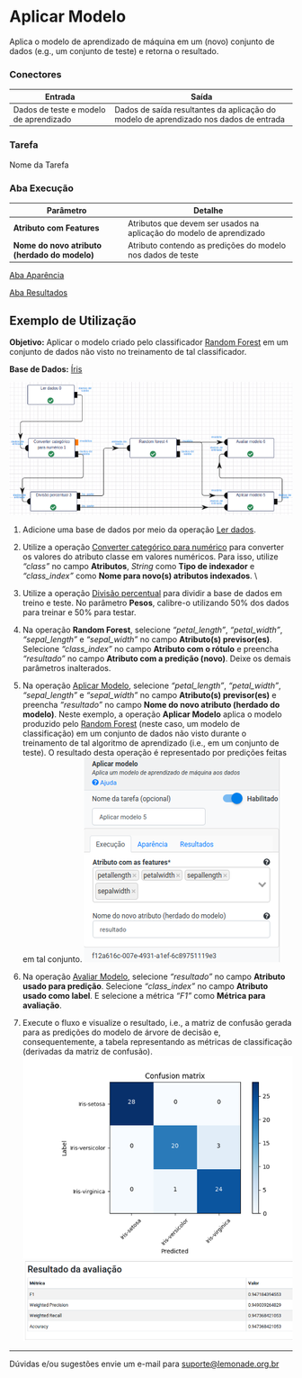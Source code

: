 # Aplicar Modelo

Aplica o modelo de aprendizado de máquina em um (novo) conjunto de dados (e.g., um conjunto de teste) e retorna o resultado.

### Conectores
| Entrada | Saída |
| --- | --- |
| Dados de teste e modelo de aprendizado | Dados de saída resultantes da aplicação do modelo de aprendizado nos dados de entrada |

### Tarefa
Nome da Tarefa

### Aba Execução

| Parâmetro | Detalhe |
| --- | --- |
| **Atributo com Features** | Atributos que devem ser usados na aplicação do modelo de aprendizado |
| **Nome do novo atributo (herdado do modelo)** | Atributo contendo as predições do modelo nos dados de teste |

[Aba Aparência][1]

[Aba Resultados][2]

## Exemplo de Utilização
**Objetivo:** Aplicar o modelo criado pelo classificador [Random Forest][3]  em um conjunto de dados não visto no treinamento de tal classificador.

**Base de Dados:** [Íris][4]
	
![Ler dados](/docs/img/spark/modelo_e_avaliacao/aplicar_modelo/image4.png)

1. Adicione uma base de dados por meio da operação [Ler dados][5].
	
2. Utilize a operação [Converter categórico para numérico][6] para converter os valores do atributo classe em valores numéricos. Para isso, utilize *“class”* no campo **Atributos**, *String* como **Tipo de indexador** e *“class_index”* como **Nome para novo(s) atributos indexados**. \

3. Utilize a operação [Divisão percentual][7] para dividir a base de dados em treino e teste. No parâmetro **Pesos**, calibre-o utilizando 50% dos dados para treinar e 50% para testar.

4. Na operação **Random Forest**, selecione *“petal_length”*, *“petal_width”*, *“sepal_length”* e *“sepal_width”* no campo **Atributo(s) previsor(es)**. Selecione *“class_index”* no campo **Atributo com o rótulo** e preencha *“resultado”* no campo **Atributo com a predição (novo)**. Deixe os demais parâmetros inalterados.

5. Na operação [Aplicar Modelo][8], selecione *“petal_length”*, *“petal_width”*, *“sepal_length”* e *“sepal_width”* no campo **Atributo(s) previsor(es)** e preencha *“resultado”* no campo **Nome do novo atributo (herdado do modelo)**. Neste exemplo, a operação **Aplicar Modelo** aplica o modelo produzido pelo [Random Forest][3] (neste caso, um modelo de classificação) em um conjunto de dados não visto durante o treinamento de tal algoritmo de aprendizado (i.e., em um conjunto de teste). O resultado desta operação é representado por predições feitas em tal conjunto.
	![Formulário Aplicar Modelo](/docs/img/spark/modelo_e_avaliacao/aplicar_modelo/image2.png)

6. Na operação [Avaliar Modelo][9], selecione *“resultado”* no campo **Atributo usado para predição**. Selecione *“class_index”* no campo **Atributo usado como label**. E selecione a métrica *“F1”* como **Métrica para avaliação**. 



7. Execute o fluxo e visualize o resultado, i.e., a matriz de confusão gerada para as predições do modelo de árvore de decisão e, consequentemente, a tabela representando as métricas de classificação (derivadas da matriz de confusão). \
	![Gráfico esultado da avaliação](/docs/img/spark/modelo_e_avaliacao/aplicar_modelo/image1.png)\
	![Tabela resultado da avaliação](/docs/img/spark/modelo_e_avaliacao/aplicar_modelo/image3.png)

----- 
Dúvidas e/ou sugestões envie um e-mail para suporte@lemonade.org.br

[1]: /pt-br/
[2]: /pt-br/
[3]: /pt-br/
[4]: /pt-br/
[5]: /pt-br/
[6]: /pt-br/
[7]: /pt-br/
[8]: /pt-br/
[9]: /pt-br/